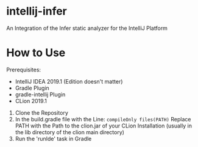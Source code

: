 # intellij-infer
An Integration of the Infer static analyzer for the IntelliJ Platform

# How to Use
Prerequisites:
 - IntelliJ IDEA 2019.1 (Edition doesn't matter)
 - Gradle Plugin
 - gradle-intellij Plugin
 - CLion 2019.1
 
 1. Clone the Repository
 2. In the build.gradle file with the Line:
    `compileOnly files(PATH)`
    Replace PATH with the Path to the clion.jar of your CLion Installation (usually in the lib directory of the clion main directory)
 3. Run the 'runIde' task in Gradle
